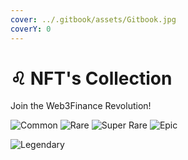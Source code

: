 ```yaml
---
cover: ../.gitbook/assets/Gitbook.jpg
coverY: 0
---
```


# ♌ NFT's Collection

Join the Web3Finance Revolution!

![Common](../.gitbook/assets/photo\_2022-07-19\_22-36-30.jpg) ![Rare](../.gitbook/assets/photo\_2022-07-19\_22-36-31.jpg) ![Super Rare](<../.gitbook/assets/photo\_2022-07-19\_22-36-31 (2).jpg>) ![Epic](../.gitbook/assets/photo\_2022-07-19\_22-36-32.jpg)

![Legendary](../.gitbook/assets/photo\_2022-07-19\_22-36-33.jpg)
